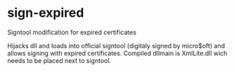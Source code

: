 # sign-expired
Signtool modification for expired certificates

Hijacks dll and loads into official signtool (digitaly signed by micro$oft) and allows signing with expired certificates. Compiled dllmain is XmlLite.dll wich needs to be placed next to signtool.
